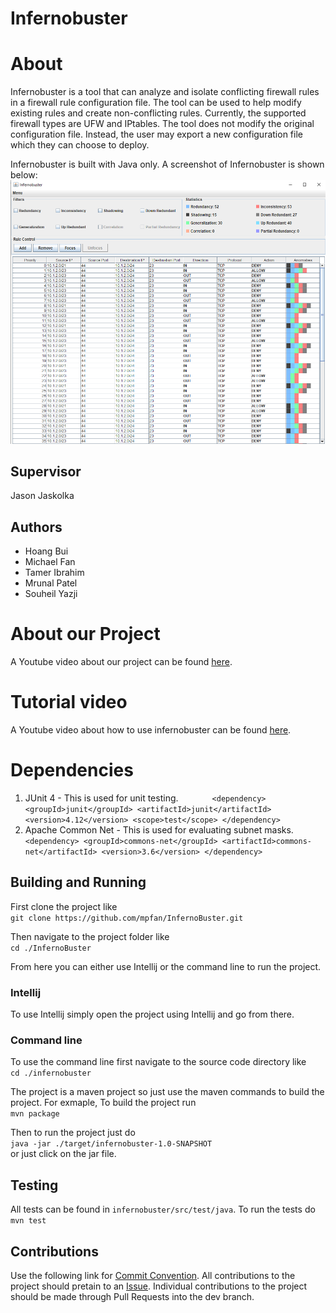 # Infernobuster

# About
Infernobuster is a tool that can analyze and isolate conflicting firewall rules in a firewall rule configuration file. The tool can be used to help modify existing rules and create non-conflicting rules. Currently, the supported firewall types are UFW and IPtables. The tool does not modify the original configuration file. Instead, the user may export a new configuration file which they can choose to deploy.

Infernobuster is built with Java only. A screenshot of Infernobuster is shown below:
![Infernobuster](./docs/images/infernobuster.png)

## Supervisor
Jason Jaskolka

## Authors
- Hoang Bui
- Michael Fan
- Tamer Ibrahim
- Mrunal Patel
- Souheil Yazji

# About our Project
A Youtube video about our project can be found [here](https://www.youtube.com/watch?v=WFze8DN9dI4).

# Tutorial video
A Youtube video about how to use infernobuster can be found [here](https://youtu.be/flbTEQttjD4).

# Dependencies

1. JUnit 4 - This is used for unit testing. 
`        <dependency>
            <groupId>junit</groupId>
            <artifactId>junit</artifactId>
            <version>4.12</version>
            <scope>test</scope>
        </dependency>
`
2. Apache Common Net - This is used for evaluating subnet masks.
`       <dependency>
            <groupId>commons-net</groupId>
            <artifactId>commons-net</artifactId>
            <version>3.6</version>
        </dependency>
`

## Building and Running
First clone the project like  
`git clone https://github.com/mpfan/InfernoBuster.git` 

Then navigate to the project folder like  
`cd ./InfernoBuster`  

From here you can either use Intellij or the command line to run the project.
### Intellij
To use Intellij simply open the project using Intellij and go from there.

### Command line
To use the command line first navigate to the source code directory like  
`cd ./infernobuster`  

The project is a maven project so just use the maven commands to build the project. For exmaple, 
To build the project run  
`mvn package`  

Then to run the project just do  
`java -jar ./target/infernobuster-1.0-SNAPSHOT`  
or just click on the jar file. 

## Testing
All tests can be found in `infernobuster/src/test/java`. To run the tests do  
`mvn test`

## Contributions
Use the following link for [Commit Convention](https://www.conventionalcommits.org/en/v1.0.0/). All contributions to the project should pretain to an [Issue](https://github.com/mpfan/InfernoBuster/issues). Individual contributions to the project should be made through Pull Requests into the dev branch.
